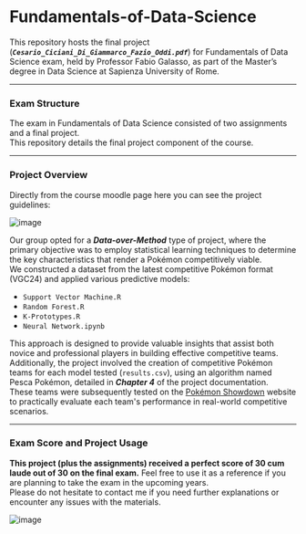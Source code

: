 # Fundamentals-of-Data-Science
This repository hosts the final project (***`Cesario_Ciciani_Di_Giammarco_Fazio_Oddi.pdf`***) for Fundamentals of Data Science exam, held by Professor Fabio Galasso, as part of the Master’s degree in Data Science at Sapienza University of Rome.

-------------------------------------------------------------------------------------------------------------------------------------

### **Exam Structure**

The exam in Fundamentals of Data Science consisted of two assignments and a final project.<br> 
This repository details the final project component of the course.

-------------------------------------------------------------------------------------------------------------------------------------

### **Project Overview**

Directly from the course moodle page here you can see the project guidelines:

![image](https://github.com/Livia020799/Statistical-Learning/assets/146645775/a49ae30a-8da9-4276-9f8b-36015f521df4)

Our group opted for a ***Data-over-Method*** type of project, where the primary objective was to employ statistical learning techniques to determine the key characteristics that render a Pokémon competitively viable.<br> 
We constructed a dataset from the latest competitive Pokémon format (VGC24) and applied various predictive models: <br>
- `Support Vector Machine.R`
- `Random Forest.R`
- `K-Prototypes.R`
- `Neural Network.ipynb`<br>

This approach is designed to provide valuable insights that assist both novice and professional players in building effective competitive teams. Additionally, the project involved the creation of competitive Pokémon teams for each model tested (`results.csv`), using an algorithm named Pesca Pokémon, detailed in ***Chapter 4*** of the project documentation.<br>
These teams were subsequently tested on the [Pokémon Showdown](https://pokemonshowdown.com/) website to practically evaluate each team's performance in real-world competitive scenarios.

-------------------------------------------------------------------------------------------------------------------------------------

### **Exam Score and Project Usage**

**This project (plus the assignments) received a perfect score of 30 cum laude out of 30 on the final exam.** Feel free to use it as a reference if you are planning to take the exam in the upcoming years.<br> 
Please do not hesitate to contact me if you need further explanations or encounter any issues with the materials.

![image](https://github.com/Livia020799/Statistical-Learning/assets/146645775/a17046e2-78e8-4976-882a-5f9a70d4df0b)


 

